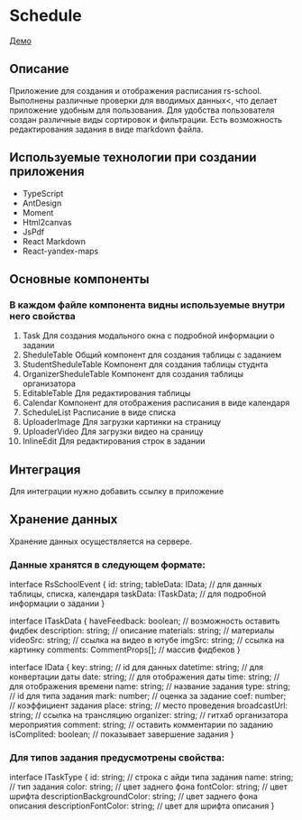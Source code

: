 # Schedule

[Демо](https://schedule-team39.netlify.com/)

## Описание

Приложение для создания и отображения расписания rs-school. Выполнены различные проверки для вводимых данных<, что делает приложение удобным для пользования. Для удобства пользователя создан различные виды сортировок и фильтрации. Есть возможность редактирования задания в виде markdown файла.

## Используемые технологии при создании приложения

- TypeScript
- AntDesign
- Moment
- Html2canvas
- JsPdf
- React Markdown
- React-yandex-maps

## Основные компоненты

### В каждом файле компонента видны используемые внутри него свойства

1. Task <Task />
   Для создания модального окна с подробной информации о задании
2. SheduleTable <SheduleTable />
   Общий компонент для создания таблицы с заданием
3. StudentSheduleTable <StudentSheduleTable  />
   Компонент для создания таблицы студнта
4. OrganizerSheduleTable <OrganizerSheduleTable />
   Компонент для создания таблицы организатора
5. EditableTable <EditableTable />
   Для редактирования таблицы
6. Calendar <Calendar />
   Компонент для отображения расписания в виде календаря
7. ScheduleList <ScheduleList />
   Расписание в виде списка
8. UploaderImage <UploaderImage />
   Для загрузки картинки на страницу
9. UploaderVideo <UploaderVideo />
   Для загрузки видео на сраницу
10. InlineEdit <InlineEdit />
    Для редактирования строк в задании

## Интеграция

Для интеграции нужно добавить ссылку в приложение

## Хранение данных

Хранение данных осуществляется на сервере.

### Данные хранятся в слeдующем формате:

interface RsSchoolEvent {
id: string;
tableData: IData; // для данных таблицы, списка, календаря
taskData: ITaskData; // для подробной информации о задании
}

interface ITaskData {
haveFeedback: boolean; // возможность оставить фидбек
description: string; // описание
materials: string; // материалы
videoSrc: string; // ссылка на видео в ютубе
imgSrc: string; // ссылка на картинку
comments: CommentProps[]; // массив фидбеков
}

interface IData {
key: string; // id для данных
datetime: string; // для конвертации даты
date: string; // для отображения даты
time: string; // для отображения времени
name: string; // название задания
type: string; // id для типа задания
mark: number; // оценка за задание
coef: number; // коэффициент задания
place: string; // место проведения
broadcastUrl: string; // ссылка на трансляцию
organizer: string; // гитхаб организатора мероприятия
comment: string; // оставить комментарии по заданию
isComplited: boolean; // показывает завершение задания
}

### Для типов задания предусмотрены свойства:

interface ITaskType {
id: string; // строка с айди типа задания
name: string; // тип задания
color: string; // цвет заднего фона
fontColor: string; // цвет шрифта
descriptionBackgroundColor: string; // цвет заднего фона описания
descriptionFontColor: string; // цвет для шрифта описания
}
